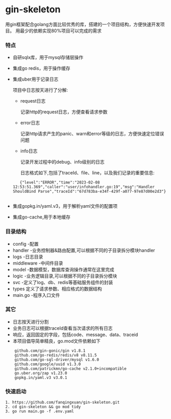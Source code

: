 # gin-skeleton

用gin框架配合golang方面比较优秀的库，搭建的一个项目结构，方便快速开发项目。
用最少的依赖实现80%项目可以完成的需求

### 特点

- 自研sqlx库，用于mysql存储层操作
- 集成go redis，用于操作缓存
- 集成uber用于记录日志

  项目中日志按天进行了分解:

  - request日志

    记录http的request日志，方便查看请求参数
  - error日志

    记录http请求产生的panic、warn和error等级的日志，方便快速定位错误问题
  - info日志

    记录开发过程中的debug、info级别的日志

    日志格式如下,包括了traceId、file、line，以及我们记录的重要信息:

  ```shell
     {"level":"ERROR","time":"2023-02-08 12:53:51.369","caller":"user/infohandler.go:19","msg":"Handler ShouldBind Parse","traceId":"67d783ba-e34f-429f-a077-97e87d00e2d3"}


  ```
- 集成gopkg.in/yaml.v3，用于解析yaml文件的配置项
- 集成go-cache,用于本地缓存

### 目录结构

- config -配置
- handler -业务控制器&路由配置,可以根据不同的子目录拆分模块handler
- logs -日志目录
- middleware -中间件目录
- model -数据模型，数据库查询操作通常在这里完成
- logic -业务逻辑目录,可以根据不同的子目录拆分模块
- svc -定义了log、db、redis等基础服务组件的封装
- types 定义了请求参数、相应格式的数据结构
- main.go -程序入口文件

### 其它

- 日志按天进行分割
- 业务日志可以根据traceId查看当次请求的所有日志
- 响应，返回固定的字段，包括code、message、data、traceid
- 本项目倡导简单精良，go.mod文件依赖如下

```shell
	github.com/gin-gonic/gin v1.8.1
	github.com/go-redis/redis/v8 v8.11.5
	github.com/go-sql-driver/mysql v1.6.0
	github.com/google/uuid v1.3.0
	github.com/patrickmn/go-cache v2.1.0+incompatible
	go.uber.org/zap v1.23.0
	gopkg.in/yaml.v3 v3.0.1
```

### 快速启动

```shell
1. https://github.com/fanqingxuan/gin-skeleton.git
2. cd gin-skeleton && go mod tidy
3. go run main.go -f .env.yaml
```
